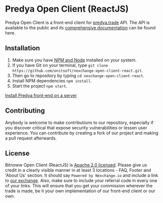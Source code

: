 # Predya Open Client (ReactJS)

Predya Open Client is a front-end client for [predya.trade](https://predya.trade/) API. The API is available to the public and its [comprehensive documentation](http://docs.nexchange2.apiary.io/) can be found here. 

## Installation

1. Make sure you have [NPM and Node](https://docs.npmjs.com/getting-started/installing-node) installed on your system.
2. If you have Git on your terminal, type `git clone https://github.com/onitsoft/nexchange-open-client-react.git`.
3. Then go to repository by typing `cd nexchange-open-client-react`.
4. Install NPM dependencies `npm install`.
5. Start the project `npm start`.

[Install Predya front-end on a server](https://medium.com/nexchange/nexchange-io-front-end-client-setup-on-a-server-501ea46f34aa)

## Contributing

Anybody is welcome to make contributions to our repository, especially if you discover critical that expose security vulnerabilities or lessen user experience. You can contribute by creating a fork of our project and making a pull request afterwards.

## License

Bitnoww Open Client (ReactJS) is [Apache 2.0 licensed](https://github.com/onitsoft/nexchange-open-client-react/blob/master/LICENSE). Please give us credit in a clearly visible manner in at least 3 locations - FAQ, Footer and 'About Us' section. It should say `Powered by Nexchange.io` and include a link to [our exchange](https://nexchange.io/). Also, make sure to include your referral code in every one of your links. This will ensure that you get your commission wherever the trade is made, be it your own implementation of our front-end client or our own.
